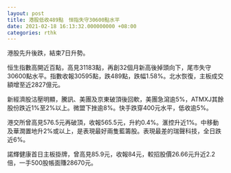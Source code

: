 ```yaml
---
layout: post
title: 港股低收489點　恒指失守30600點水平
date: 2021-02-18 16:13:32.000000000 +08:00
categories: rthk
---
```


港股先升後跌，結束7日升勢。

恒生指數高開近百點，高見31183點，再創32個月新高後掉頭向下，尾市失守30600點水平。指數收報30595點，跌489點，跌幅1.58%。北水恢復，主板成交額增至近2827億元。

新經濟股沽壓明顯，騰訊、美團及京東破頂後回軟，美團急瀉逾5%，ATMXJ其餘股份跌近1%至2%以上。微盟下挫逾8%。快手跌穿400元水平，低收逾5%。

港交所曾高見576.5元再破頂，收報565.5元，升約0.4%。滙控升近1%。中移動及華潤置地升2%或以上，是表現最好兩隻藍籌股。表現最差的瑞聲科技，全日跌近6%。

諾輝健康首日主板掛牌，曾高見85.9元，收報84元，較招股價26.66元升近2.2倍，一手500股帳面賺28670元。
